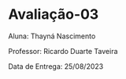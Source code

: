 # Avaliação-03

Aluna: Thayná Nascimento

Professor: Ricardo Duarte Taveira

Data de Entrega: 25/08/2023

